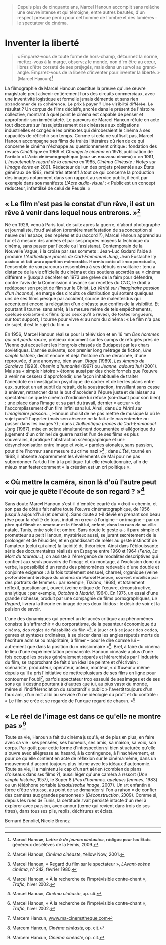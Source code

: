 ﻿> Depuis plus de cinquante ans, Marcel Hanoun accomplit sans relâche une œuvre intense et qui témoigne, entre autres beautés, d'un respect presque perdu pour cet homme de l'ombre et des lumières : le spectateur de cinéma.

# Inventer la liberté

> « Emparez-vous de toute forme de hors-champ, détournez la norme, mettez-vous à la marge, observez le monde, non d'en être au cœur, libres d'être corseté de ses préjugés, mais dans un survol au grand-angle. Emparez-vous de la liberté d'inventer pour inventer la liberté. » (Marcel Hanoun)[^1]

La filmographie de Marcel Hanoun constitue la preuve qu'une œuvre magistrale peut advenir entièrement hors des circuits commerciaux, avec une inventivité logistique et formelle jamais démentie et sans rien abandonner de sa cohérence. Le prix à payer ? Une visibilité différée. Le résultat ? Un corpus de films décisifs, ancrés dans le présent de l'histoire collective, montrant à quel point le cinéma est capable de penser et approfondir son immédiateté. Le parcours de Marcel Hanoun réfute en acte tout discours sur l'assujettissement des cinéastes aux obligations industrielles et congédie les prétextes qui déroberaient le cinéma à ses capacités de réfléchir son temps. Comme si cela ne suffisait pas, Marcel Hanoun accompagne ses films de traités littéraires où rien de ce qui concerne le cinéma n'échappe au questionnement critique : fondation des revues _Cinéthique_ en 1969 et _Changer le cinéma_ en 1976, publication de l'article « L'Acte cinématographique (pour un nouveau cinéma) » en 1981, _L'Insoutenable regard de la caméra_ en 1985, _Cinéma Cinéaste : Notes sur l'image écrite_ en 2001. Rédacteur de l'un des projets présentés aux États généraux de 1968, resté très attentif à tout ce qui concerne la production des images notamment dans son rapport au service public, il écrit par exemple dans son manifeste _L'Acte audio-visuel_ : « Public est un concept réducteur, infantilisé de celui de Peuple. »

## « Le film n'est pas le constat d'un rêve, il est un rêve à venir dans lequel nous entrerons. »[^2]

Né en 1929, venu à Paris tout de suite après la guerre, d'abord photographe et journaliste, fou d'aviation (première manifestation de sa conception si neuve de l'espace, des repères et du raccord ?), Marcel Hanoun apprend au fur et à mesure des années et par ses propres moyens la technique du cinéma, sans passer par l'école ou l'assistanat. Contemporain de la Nouvelle Vague, il la croise par ses sommets : Jean-Luc Godard l'aide à produire _L'Authentique procès de Carl-Emmanuel Jung_, Jean Eustache l'y assiste et fait une apparition mémorable. Hormis cette alliance ponctuelle, l'ensemble de son parcours ressemblera à ses débuts en solitaire : tenu à distance de la vie officielle du cinéma et des soutiens accordés au « cinéma différent » (jusqu'à décréter en 1973 une grève de la faim pour défendre, contre l'avis de la Commission d'avance sur recettes du CNC, le droit à redéposer son projet de film sur le Christ, _La Vérité sur l'imaginaire passion d'un inconnu_), en marge des circuits de distribution qui sortent quelques uns de ses films presque par accident, source de malentendus qui accentuent encore la relégation d'un cinéaste aux confins de la visibilité. Et pourtant il tourne, sans arrêt, à la mesure même de tels empêchements, quelque soixante-dix films (plus ceux qu'il a rêvés), de toutes longueurs, sur tout support, il tourne pour vivre et au nom du cinéma : « Le film n'a pas de sujet, il est le sujet du film. »

En 1956, Marcel Hanoun réalise pour la télévision et en 16 mm _Des hommes qui ont perdu racine_, précieux document sur les camps de réfugiés près de Vienne qui accueillent les Hongrois chassés de Budapest par les chars soviétiques. L'année suivante, son premier long métrage de fiction, _Une simple histoire_, décrit encore et déjà l'histoire d'une déracinée, d'une réprouvée, d'une anonyme, bien avant _Otage_ (1989), _Les Amants de Sarajevo_ (1993), _Chemin d'humanité_ (1997) ou _Jeanne, aujourd'hui_ (2001). Mais sa « simple histoire » étonne aussi par des choix formels que l'œuvre à venir ne cessera d'approfondir, une façon inhabituelle de traiter l'anecdote en investigation psychique, de cadrer et de lier les plans entre eux, surtout un art subtil du retrait, de la soustraction, travaillant sans cesse à enlever, retrancher dans le but d'accéder à l'épure juste et de laisser au spectateur ce que le cinéma d'ordinaire lui refuse (soi-disant pour son bien) : une place dans l'image et sa part du travail, dernier « acteur » de l'accomplissement d'un film infini sans lui. Ainsi, dans _La Vérité sur l'imaginaire passion..._, Hanoun choisit de ne pas mettre de musique là où le sujet paraît l'appeler (mais son absence ne la fait-elle pas entendre ou passer dans les images ?) ; dans _L'Authentique procès de Carl-Emmanuel Jung_ (1967), mise en scène simultanément documentée et allégorique du jugement d'un criminel de guerre nazi et l'un de ses films les plus souverains, il pratique l'abstraction scénographique et une désynchronisation entre image et voix, « paroles atonales, sans passion, pour dire l'horreur sans mesure du crime nazi »[^3] ; dans _L'Été_, tourné en 1968, il absente apparemment les événements de Mai pour ne pas subordonner l'art du film à la politique, fut-elle révolutionnaire, afin de mieux manifester comment « la création est un cri politique ».

## « Où mettre la caméra, sinon là d'où l'autre peut voir que je quête l'écoute de son regard ? »[^4]

Sans doute Marcel Hanoun s'est-il d'emblée écarté du « droit » chemin, et son pas de côté a fait naître toute l'œuvre cinématographique, de 1956 jusqu'à aujourd'hui (et demain). Sans doute a t-il dévié en prenant son beau rêve pour la réalité de tous, induit en erreur à l'origine – on imagine – par un père qui filmait en amateur et le filmait lui, enfant, dans les rues de sa ville natale, Tunis, entre soleil et ombre. Sans doute le geste a-t-il paru simple et prometteur au petit Hanoun, mystérieux aussi, se jurant secrètement de le prolonger et de l'élucider, et en grandissant de mêler au geste instinctif de l'amateur (celui qui aime) la lucidité du théoricien. Ainsi dans l'éblouissante série des documentaires réalisés en Espagne entre 1960 et 1964 (_Feria_, _La Mort du taureau_...), on assiste à l'émergence de modalités descriptives qui confient aux seuls pouvoirs de l'image et du montage, à l'exclusion donc du verbe, la possibilité d'un rendu des phénomènes redevable d'une double et conjointe exigence : à la fois totalement sensuel, charnel, organique (veine profondément érotique du cinéma de Marcel Hanoun, souvent mobilisé par des portraits de femmes : par exemple, _Tiziana_, 1968), et totalement réflexif, questionnant, ouvert (veine critique de l'œuvre, déconstructive, analytique : par exemple, _Octobre à Madrid_, 1964). En 1976, un essai d'une grande richesse, produit par une compagnie de films pornographiques, _Le Regard_, livrera la théorie en image de ces deux libidos : le désir de voir et la pulsion de savoir.

L'une des dynamiques qui permet un tel accès critique aux phénomènes consiste à s'affranchir « du corporatisme, de la pesanteur économique du cinéma, des règles de faisabilité du film »[^5], à jouer et à se jouer des codes, genres et syntaxes ordinaires, à se placer dans les angles réputés morts de l'écriture admise ou majoritaire, à filmer – pour le dire comme lui – autrement que dans la position du « missionnaire »[^6]. Bref, à faire du cinéma le lieu d'une expérimentation permanente. Hanoun cinéaste a plus d'une fois occupé les postes généralement séparés et hiérarchisés par l'industrie du film, se rapprochant de fait d'un idéal de peintre et d'écrivain : scénariste, producteur, opérateur, acteur, monteur, « diffuseur » même depuis qu'il a pris l'initiative de mettre plusieurs de ses films en ligne pour contourner l'oubli[^7], parfois spectateur trop esseulé de ses images et de ses sons qu'il destine pourtant à d'autres que lui, au plus vaste du monde, même si l'indifférenciation du substantif « public » l'avertit toujours d'un faux ami, d'un mot alibi au service d'une idéologie du profit et du contrôle : « Le film se crée et se regarde de l'unique regard de chacun. »[^8]

## « Le réel de l'image est dans ce qu'elle ne montre pas »[^8]

Toute sa vie, Hanoun a fait du cinéma jusqu'à, et de plus en plus, en faire avec sa vie : ses pensées, ses humeurs, ses amis, sa maison, sa voix, son corps. Par goût pour cette forme d'introspection si bien structurée qu'elle s'ouvre avec allégresse au hasard, à la contingence, à l'inachèvement, et pour ce qu'elle contient en acte de réflexion sur le cinéma même, dans un mouvement d'accord toujours plus intime avec les idéaux d'autonomie. Toute sa vie, il a maintenu le cap d'un art aérien (combien de plans d'oiseaux dans ses films ?), aussi léger qu'une caméra à ressort (_Une simple histoire_, 1957), le Super 8 (_Peu d'hommes, quelques femmes_, 1983) ou un téléphone portable (_Insaisissable image_, 2007). Un art enfantin à force d'être virtuose, au point de se demander si l'on a raison « de confier des caméras aux grandes personnes » (_Déconstruction_, 2009). Comme si, depuis les rues de Tunis, la certitude avait persisté intacte d'un réel à explorer avec passion, avec amour (terme qui revient dans trois de ses titres), dans tous ses plis, replis, déchirures et éclats.

Bernard Benoliel, Nicole Brenez

---

[^1]: Marcel Hanoun, _Lettre à de jeunes cinéastes_, rédigée pour les États généreux des élèves de la Fémis, 2009.
[^2]: Marcel Hanoun, _Cinéma cinéaste_, Yellow Now, 2001.
[^3]: Marcel Hanoun, « Regard du film sur le spectateur », _L'Avant-scène cinéma_, n° 242, février 1980.
[^4]: Marcel Hanoun, « À la recherche de l'imprévisible contre-chant », _Trafic_, hiver 2002.
[^5]: Marcel Hanoun, _Cinéma cinéaste_, op. cit.
[^6]: Marcel Hanoun, « À la recherche de l'imprévisible contre-chant », _Trafic_, hiver 2002.
[^7]: Marcem Hanoun, www.ma-cinematheque.com
[^8]: Marcem Hanoun, _Cinéma cinéaste_, op. cit.
